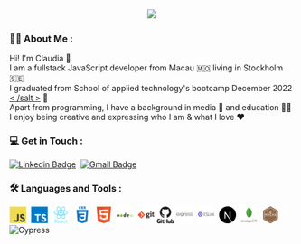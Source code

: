 <div id="header" align="center">
  <img src="https://media.giphy.com/media/MeJgB3yMMwIaHmKD4z/giphy.gif" width="350"/>
</div>

### 👩‍💻 About Me : 

<p>
Hi! I'm Claudia 🐼<br>
I am a fullstack JavaScript developer from Macau 🇲🇴 living in Stockholm 🇸🇪<br>
I graduated from School of applied technology's bootcamp December 2022 <a href="https://www.salt.dev/" target="_blank">< /salt ></a> 🧂<br>
Apart from programming, I have a background in media 🎥 and education 👩‍🏫<br>
I enjoy being creative and expressing who I am & what I love ❤️<br>
</p>

### 💻 Get in Touch : 
[![Linkedin Badge](https://img.shields.io/badge/-ClaudiaCarion-blue?style=flat&logo=Linkedin&logoColor=white&link=https://www.linkedin.com/in/claudia-pereira-carion/)](https://www.linkedin.com/in/claudia-pereira-carion/)&nbsp;
[![Gmail Badge](https://img.shields.io/badge/-ClaudiaCarion-c14438?style=flat&logo=Gmail&logoColor=white&link=mailto:claudia.carion@gmail.com)](mailto:claudia.carion@gmail.com)

### 🛠️ Languages and Tools :
<div>
  <img src="https://github.com/devicons/devicon/blob/master/icons/javascript/javascript-original.svg" title="JavaScript" alt="JavaScript" width="30" height="30"/>&nbsp;
  <img src="https://github.com/devicons/devicon/blob/master/icons/typescript/typescript-original.svg" title="TypeScript" alt="TypeScript" width="30" height="30"/>&nbsp;
  <img src="https://github.com/devicons/devicon/blob/master/icons/react/react-original-wordmark.svg" title="React" alt="React" width="30" height="30"/>&nbsp;
  <img src="https://github.com/devicons/devicon/blob/master/icons/css3/css3-plain-wordmark.svg"  title="CSS3" alt="CSS" width="30" height="30"/>&nbsp;
  <img src="https://github.com/devicons/devicon/blob/master/icons/html5/html5-original.svg" title="HTML5" alt="HTML" width="30" height="30"/>&nbsp;
  <img src="https://github.com/devicons/devicon/blob/master/icons/nodejs/nodejs-original-wordmark.svg" title="NodeJS" alt="NodeJS" width="30" height="30"/>&nbsp;
  <img src="https://github.com/devicons/devicon/blob/master/icons/git/git-original-wordmark.svg" title="Git" **alt="Git" width="30" height="30"/>
  <img src="https://github.com/devicons/devicon/blob/master/icons/github/github-original-wordmark.svg" title="Github" **alt="Github" width="30" height="30"/>
  <img src="https://github.com/devicons/devicon/blob/master/icons/express/express-original-wordmark.svg" title="Express" alt="Express" width="30" height="30"/>&nbsp;
  <img src="https://github.com/devicons/devicon/blob/master/icons/eslint/eslint-original-wordmark.svg" title="Eslint" alt="Eslint" width="30" height="30"/>&nbsp;
  <img src="https://github.com/devicons/devicon/blob/master/icons/nextjs/nextjs-original.svg" title="Next" alt="Next" width="30" height="30"/>&nbsp;
  <img src="https://github.com/devicons/devicon/blob/master/icons/mongodb/mongodb-original-wordmark.svg" title="MongoDB" alt="MongoDB" width="30" height="30"/>&nbsp;
  <img src="https://github.com/devicons/devicon/blob/master/icons/mocha/mocha-plain.svg" title="Mocha" alt="Mocha" width="30" height="30"/>&nbsp;
  <img src="https://raw.githubusercontent.com/simple-icons/simple-icons/6e46ec1fc23b60c8fd0d2f2ff46db82e16dbd75f/icons/cypress.svg" title="Cypress" alt="Cypress" width="30" height="30"/>&nbsp;
</div>




<!--
**claudiacarion/claudiacarion** is a ✨ _special_ ✨ repository because its `README.md` (this file) appears on your GitHub profile.

Here are some ideas to get you started:

- 🔭 I’m currently working on ...
- 🌱 I’m currently learning ...
- 👯 I’m looking to collaborate on ...
- 🤔 I’m looking for help with ...
- 💬 Ask me about ...
- 📫 How to reach me: ...
- 😄 Pronouns: ...
- ⚡ Fun fact: ...
-->
